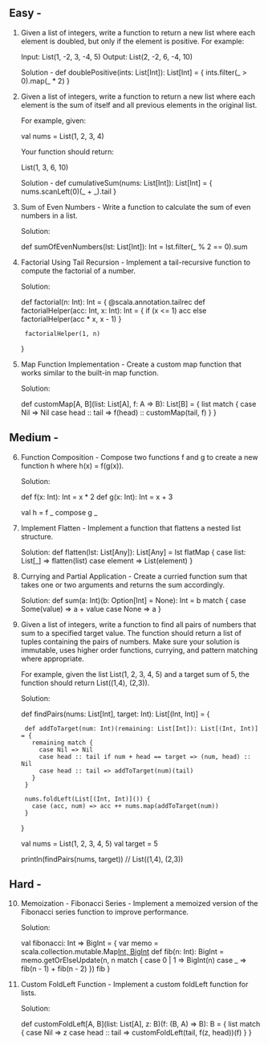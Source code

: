 ## Easy - 

1. Given a list of integers, write a function to return a new list where each element is doubled, but only if the element is positive. For example:

      Input: List(1, -2, 3, -4, 5) Output: List(2, -2, 6, -4, 10)
      
      Solution - 
      def doublePositive(ints: List[Int]): List[Int] = {
        ints.filter(_ > 0).map(_ * 2)
      }


2. Given a list of integers, write a function to return a new list where each element is the sum of itself and all previous elements in the original list.

      For example, given:
      
      val nums = List(1, 2, 3, 4)
      
      Your function should return:
      
      List(1, 3, 6, 10)
      
      Solution - 
      def cumulativeSum(nums: List[Int]): List[Int] = {
        nums.scanLeft(0)(_ + _).tail
      }


3.  Sum of Even Numbers - Write a function to calculate the sum of even numbers in a list.

      Solution:
      
      def sumOfEvenNumbers(lst: List[Int]): Int = lst.filter(_ % 2 == 0).sum

4. Factorial Using Tail Recursion - Implement a tail-recursive function to compute the factorial of a number.

      Solution:
      
      def factorial(n: Int): Int = {
        @scala.annotation.tailrec
        def factorialHelper(acc: Int, x: Int): Int = {
          if (x <= 1) acc
          else factorialHelper(acc * x, x - 1)
        }
        
        factorialHelper(1, n)
      }

5. Map Function Implementation - Create a custom map function that works similar to the built-in map function.

      Solution:
      
      def customMap[A, B](list: List[A], f: A => B): List[B] = {
        list match {
          case Nil => Nil
          case head :: tail => f(head) :: customMap(tail, f)
        }
      }


## Medium - 

6.  Function Composition - Compose two functions f and g to create a new function h where h(x) = f(g(x)).

      Solution:
      
      def f(x: Int): Int = x * 2
      def g(x: Int): Int = x + 3
      
      val h = f _ compose g _

7. Implement Flatten - Implement a function that flattens a nested list structure.

      Solution: 
      def flatten(lst: List[Any]): List[Any] = lst flatMap {
        case list: List[_] => flatten(list)
        case element => List(element)
      }

8. Currying and Partial Application - Create a curried function sum that takes one or two arguments and returns the sum accordingly.

      Solution: def sum(a: Int)(b: Option[Int] = None): Int = b match {
        case Some(value) => a + value
        case None => a
      }

9. Given a list of integers, write a function to find all pairs of numbers that sum to a specified target value. The function should return a list of tuples containing the pairs of numbers. Make sure your solution is immutable, uses higher order functions, currying, and pattern matching where appropriate.

      For example, given the list List(1, 2, 3, 4, 5) and a target sum of 5, the function should return List((1,4), (2,3)).
      
      Solution:
      
      def findPairs(nums: List[Int], target: Int): List[(Int, Int)] = {
      
        def addToTarget(num: Int)(remaining: List[Int]): List[(Int, Int)] = {
          remaining match {
            case Nil => Nil
            case head :: tail if num + head == target => (num, head) :: Nil
            case head :: tail => addToTarget(num)(tail)
          }
        }

        nums.foldLeft(List[(Int, Int)]()) { 
          case (acc, num) => acc ++ nums.map(addToTarget(num))
        }
      
      }
      
      val nums = List(1, 2, 3, 4, 5)
      val target = 5

      println(findPairs(nums, target)) 
      // List((1,4), (2,3))


## Hard - 

10.  Memoization - Fibonacci Series - Implement a memoized version of the Fibonacci series function to improve performance.

      Solution:
      
      val fibonacci: Int => BigInt = {
        var memo = scala.collection.mutable.Map[Int, BigInt]()
        def fib(n: Int): BigInt = memo.getOrElseUpdate(n, n match {
          case 0 | 1 => BigInt(n)
          case _ => fib(n - 1) + fib(n - 2)
        })
        fib
      }

11. Custom FoldLeft Function - Implement a custom foldLeft function for lists.

      Solution:
      
      def customFoldLeft[A, B](list: List[A], z: B)(f: (B, A) => B): B = {
        list match {
          case Nil => z
          case head :: tail => customFoldLeft(tail, f(z, head))(f)
        }
      }
